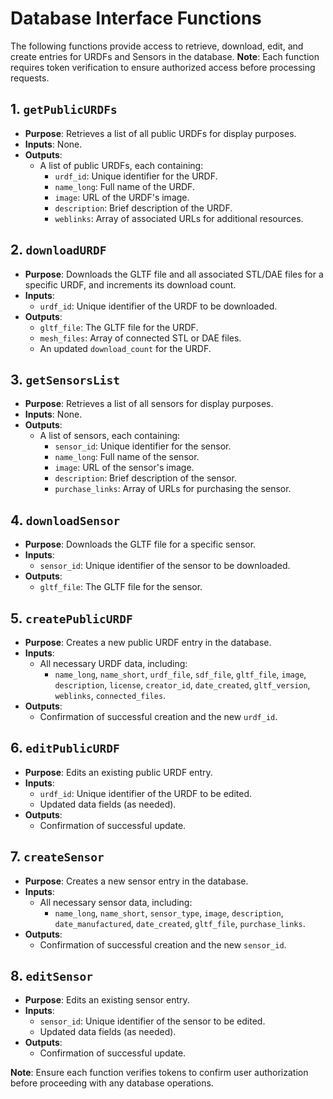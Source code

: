 # Database Interface Functions

The following functions provide access to retrieve, download, edit, and create entries for URDFs and Sensors in the database. **Note**: Each function requires token verification to ensure authorized access before processing requests.

## 1. `getPublicURDFs`

- **Purpose**: Retrieves a list of all public URDFs for display purposes.
- **Inputs**: None.
- **Outputs**:
  - A list of public URDFs, each containing:
    - `urdf_id`: Unique identifier for the URDF.
    - `name_long`: Full name of the URDF.
    - `image`: URL of the URDF's image.
    - `description`: Brief description of the URDF.
    - `weblinks`: Array of associated URLs for additional resources.

## 2. `downloadURDF`

- **Purpose**: Downloads the GLTF file and all associated STL/DAE files for a specific URDF, and increments its download count.
- **Inputs**:
  - `urdf_id`: Unique identifier of the URDF to be downloaded.
- **Outputs**:
  - `gltf_file`: The GLTF file for the URDF.
  - `mesh_files`: Array of connected STL or DAE files.
  - An updated `download_count` for the URDF.

## 3. `getSensorsList`

- **Purpose**: Retrieves a list of all sensors for display purposes.
- **Inputs**: None.
- **Outputs**:
  - A list of sensors, each containing:
    - `sensor_id`: Unique identifier for the sensor.
    - `name_long`: Full name of the sensor.
    - `image`: URL of the sensor's image.
    - `description`: Brief description of the sensor.
    - `purchase_links`: Array of URLs for purchasing the sensor.

## 4. `downloadSensor`

- **Purpose**: Downloads the GLTF file for a specific sensor.
- **Inputs**:
  - `sensor_id`: Unique identifier of the sensor to be downloaded.
- **Outputs**:
  - `gltf_file`: The GLTF file for the sensor.

## 5. `createPublicURDF`

- **Purpose**: Creates a new public URDF entry in the database.
- **Inputs**:
  - All necessary URDF data, including:
    - `name_long`, `name_short`, `urdf_file`, `sdf_file`, `gltf_file`, `image`, `description`, `license`, `creator_id`, `date_created`, `gltf_version`, `weblinks`, `connected_files`.
- **Outputs**:
  - Confirmation of successful creation and the new `urdf_id`.

## 6. `editPublicURDF`

- **Purpose**: Edits an existing public URDF entry.
- **Inputs**:
  - `urdf_id`: Unique identifier of the URDF to be edited.
  - Updated data fields (as needed).
- **Outputs**:
  - Confirmation of successful update.

## 7. `createSensor`

- **Purpose**: Creates a new sensor entry in the database.
- **Inputs**:
  - All necessary sensor data, including:
    - `name_long`, `name_short`, `sensor_type`, `image`, `description`, `date_manufactured`, `date_created`, `gltf_file`, `purchase_links`.
- **Outputs**:
  - Confirmation of successful creation and the new `sensor_id`.

## 8. `editSensor`

- **Purpose**: Edits an existing sensor entry.
- **Inputs**:
  - `sensor_id`: Unique identifier of the sensor to be edited.
  - Updated data fields (as needed).
- **Outputs**:
  - Confirmation of successful update.

**Note**: Ensure each function verifies tokens to confirm user authorization before proceeding with any database operations.
